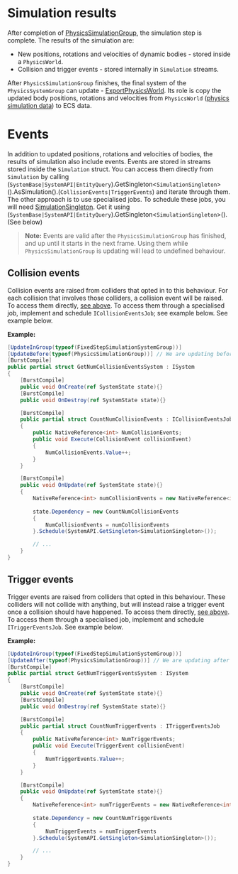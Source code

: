 # Simulation results

After completion of [PhysicsSimulationGroup](physics-pipeline.md), the simulation step is complete.
The results of the simulation are:
- New positions, rotations and velocities of dynamic bodies - stored inside a `PhysicsWorld`.
- Collision and trigger events - stored internally in `Simulation` streams.

After `PhysicsSimulationGroup` finishes, the final system of the `PhysicsSystemGroup` can update - [ExportPhysicsWorld](physics-pipeline.md).
Its role is copy the updated body positions, rotations and velocities from `PhysicsWorld` ([physics simulation data](physics-data-types.md)) to ECS data.

# Events

In addition to updated positions, rotations and velocities of bodies, the results of simulation also include events.
Events are stored in streams stored inside the `Simulation` struct.
You can access them directly from `Simulation` by calling (`SystemBase|SystemAPI|EntityQuery`).GetSingleton<`SimulationSingleton`>().AsSimulation().(`CollisionEvents|TriggerEvents`) and iterate through them.
The other approach is to use specialised jobs.
To schedule these jobs, you will need [SimulationSingleton](physics-singletons.md).
Get it using (`SystemBase|SystemAPI|EntityQuery`).GetSingleton<`SimulationSingleton`>(). (See below)

>**Note:** Events are valid after the `PhysicsSimulationGroup` has finished, and up until it starts in the next frame. Using them while `PhysicsSimulationGroup` is updating will lead to undefined behaviour.

## Collision events

Collision events are raised from colliders that opted in to this behaviour.
For each collision that involves those colliders, a collision event will be raised.
To access them directly, [see above](#events).
To access them through a specialised job, implement and schedule `ICollisionEventsJob`; see example below.
See example below.

**Example:**
```csharp
[UpdateInGroup(typeof(FixedStepSimulationSystemGroup))]
[UpdateBefore(typeof(PhysicsSimulationGroup))] // We are updating before `PhysicsSimulationGroup` - this means that we will get the events of the previous frame
[BurstCompile]
public partial struct GetNumCollisionEventsSystem : ISystem
{
    [BurstCompile]
    public void OnCreate(ref SystemState state){}
    [BurstCompile]
    public void OnDestroy(ref SystemState state){}

    [BurstCompile]
    public partial struct CountNumCollisionEvents : ICollisionEventsJob
    {
        public NativeReference<int> NumCollisionEvents;
        public void Execute(CollisionEvent collisionEvent)
        {
            NumCollisionEvents.Value++;
        }
    }

    [BurstCompile]
    public void OnUpdate(ref SystemState state){}
    {
        NativeReference<int> numCollisionEvents = new NativeReference<int>(0, Allocator.TempJob);
        
        state.Dependency = new CountNumCollisionEvents
        {
            NumCollisionEvents = numCollisionEvents
        }.Schedule(SystemAPI.GetSingleton<SimulationSingleton>());

        // ...
    }
}

```

## Trigger events

Trigger events are raised from colliders that opted in this behaviour.
These colliders will not collide with anything, but will instead raise a trigger event once a collision should have happened.
To access them directly, [see above](#events).
To access them through a specialised job, implement and schedule `ITriggerEventsJob`.
See example below.

**Example:**
```csharp
[UpdateInGroup(typeof(FixedStepSimulationSystemGroup))]
[UpdateAfter(typeof(PhysicsSimulationGroup))] // We are updating after `PhysicsSimulationGroup` - this means that we will get the events of the current frame.
[BurstCompile]
public partial struct GetNumTriggerEventsSystem : ISystem
{
    [BurstCompile]
    public void OnCreate(ref SystemState state){}
    [BurstCompile]
    public void OnDestroy(ref SystemState state){}

    [BurstCompile]
    public partial struct CountNumTriggerEvents : ITriggerEventsJob
    {
        public NativeReference<int> NumTriggerEvents;
        public void Execute(TriggerEvent collisionEvent)
        {
            NumTriggerEvents.Value++;
        }
    }

    [BurstCompile]
    public void OnUpdate(ref SystemState state){}
    {
        NativeReference<int> numTriggerEvents = new NativeReference<int>(0, Allocator.TempJob);
        
        state.Dependency = new CountNumTriggerEvents
        {
            NumTriggerEvents = numTriggerEvents
        }.Schedule(SystemAPI.GetSingleton<SimulationSingleton>());

        // ...
    }
}
```
